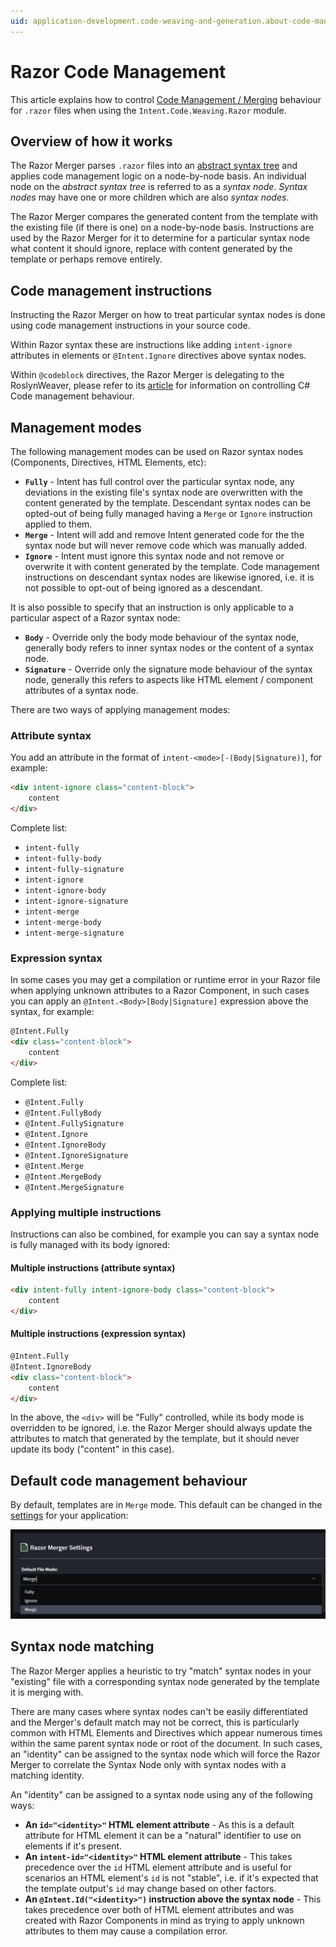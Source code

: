 ```yaml
---
uid: application-development.code-weaving-and-generation.about-code-management-razor
---
```

# Razor Code Management

This article explains how to control [Code Management / Merging](xref:application-development.code-management.about-code-management) behaviour for `.razor` files when using the `Intent.Code.Weaving.Razor` module.

## Overview of how it works

The Razor Merger parses `.razor` files into an [abstract syntax tree](https://en.wikipedia.org/wiki/Abstract_syntax_tree) and applies code management logic on a node-by-node basis. An individual node on the _abstract syntax tree_ is referred to as a _syntax node_. _Syntax nodes_ may have one or more children which are also _syntax nodes_.

The Razor Merger compares the generated content from the template with the existing file (if there is one) on a node-by-node basis. Instructions are used by the Razor Merger for it to determine for a particular syntax node what content it should ignore, replace with content generated by the template or perhaps remove entirely.

## Code management instructions

Instructing the Razor Merger on how to treat particular syntax nodes is done using code management instructions in your source code.

Within Razor syntax these are instructions like adding `intent-ignore` attributes in elements or `@Intent.Ignore` directives above syntax nodes.

Within `@codeblock` directives, the Razor Merger is delegating to the RoslynWeaver, please refer to its [article](xref:application-development.code-weaving-and-generation.about-code-management-csharp) for information on controlling C# Code management behaviour.

## Management modes

The following management modes can be used on Razor syntax nodes (Components, Directives, HTML Elements, etc):

- **`Fully`** - Intent has full control over the particular syntax node, any deviations in the existing file's syntax node are overwritten with the content generated by the template. Descendant syntax nodes can be opted-out of being fully managed having a `Merge` or `Ignore` instruction applied to them.
- **`Merge`** - Intent will add and remove Intent generated code for the the syntax node but will never remove code which was manually added.
- **`Ignore`** - Intent must ignore this syntax node and not remove or overwrite it with content generated by the template. Code management instructions on descendant syntax nodes are likewise ignored, i.e. it is not possible to opt-out of being ignored as a descendant.

It is also possible to specify that an instruction is only applicable to a particular aspect of a Razor syntax node:

- **`Body`** - Override only the body mode behaviour of the syntax node, generally body refers to inner syntax nodes or the content of a syntax node.
- **`Signature`** - Override only the signature mode behaviour of the syntax node, generally this refers to aspects like HTML element / component attributes of a syntax node.

There are two ways of applying management modes:

### Attribute syntax

You add an attribute in the format of `intent-<mode>[-(Body|Signature)]`, for example:

```html
<div intent-ignore class="content-block">
    content
</div>
```

Complete list:

- `intent-fully`
- `intent-fully-body`
- `intent-fully-signature`
- `intent-ignore`
- `intent-ignore-body`
- `intent-ignore-signature`
- `intent-merge`
- `intent-merge-body`
- `intent-merge-signature`

### Expression syntax

In some cases you may get a compilation or runtime error in your Razor file when applying unknown attributes to a Razor Component, in such cases you can apply an `@Intent.<Body>[Body|Signature]` expression above the syntax, for example:

```html
@Intent.Fully
<div class="content-block">
    content
</div>
```

Complete list:

- `@Intent.Fully`
- `@Intent.FullyBody`
- `@Intent.FullySignature`
- `@Intent.Ignore`
- `@Intent.IgnoreBody`
- `@Intent.IgnoreSignature`
- `@Intent.Merge`
- `@Intent.MergeBody`
- `@Intent.MergeSignature`

### Applying multiple instructions

Instructions can also be combined, for example you can say a syntax node is fully managed with its body ignored:

#### Multiple instructions (attribute syntax)

```html
<div intent-fully intent-ignore-body class="content-block">
    content
</div>
```

#### Multiple instructions (expression syntax)

```html
@Intent.Fully
@Intent.IgnoreBody
<div class="content-block">
    content
</div>
```

In the above, the `<div>` will be "Fully" controlled, while its body mode is overridden to be ignored, i.e. the Razor Merger should always update the attributes to match that generated by the template, but it should never update its body ("content" in this case).

## Default code management behaviour

By default, templates are in `Merge` mode. This default can be changed in the [settings](xref:module-building.application-settings) for your application:

![Razor Merger Settings](images/razor-merger-settings.png)

## Syntax node matching

The Razor Merger applies a heuristic to try "match" syntax nodes in your "existing" file with a corresponding syntax node generated by the template it is merging with.

There are many cases where syntax nodes can't be easily differentiated and the Merger's default match may not be correct, this is particularly common with HTML Elements and Directives which appear numerous times within the same parent syntax node or root of the document. In such cases, an "identity" can be assigned to the syntax node which will force the Razor Merger to correlate the Syntax Node only with syntax nodes with a matching identity.

An "identity" can be assigned to a syntax node using any of the following ways:

- **An `id="<identity>"` HTML element attribute** - As this is a default attribute for HTML element it can be a "natural" identifier to use on elements if it's present.
- **An `intent-id="<identity>"` HTML element attribute** - This takes precedence over the `id` HTML element attribute and is useful for scenarios an HTML element's `id` is not "stable", i.e. if it's expected that the template output's `id` may change based on other factors.
- **An `@Intent.Id("<identity>")` instruction above the syntax node** - This takes precedence over both of HTML element attributes and was created with Razor Components in mind as trying to apply unknown attributes to them may cause a compilation error.
